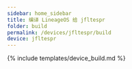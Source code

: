 ```yaml
---
sidebar: home_sidebar
title: 编译 LineageOS 给 jfltespr
folder: build
permalink: /devices/jfltespr/build
device: jfltespr
---
```

{% include templates/device_build.md %}
